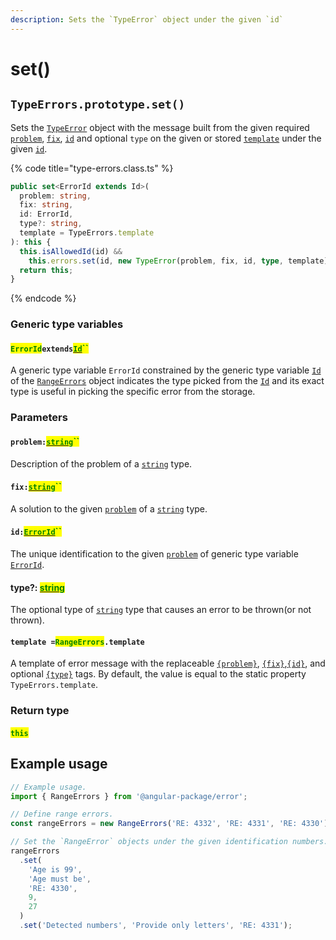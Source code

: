 ```yaml
---
description: Sets the `TypeError` object under the given `id`
---
```


# set()

## `TypeErrors.prototype.set()`

Sets the [`TypeError`](broken-reference) object with the message built from the given required [`problem`](set.md#problem-string), [`fix`](set.md#fix-string), [`id`](set.md#id-errorid) and optional `type` on the given or stored [`template`](set.md#template-errors.template) under the given [`id`](set.md#id-errorid).

{% code title="type-errors.class.ts" %}
```typescript
public set<ErrorId extends Id>(
  problem: string,
  fix: string,
  id: ErrorId,
  type?: string,
  template = TypeErrors.template
): this {
  this.isAllowedId(id) &&
    this.errors.set(id, new TypeError(problem, fix, id, type, template));
  return this;
}
```
{% endcode %}

### Generic type variables

#### <mark style="color:green;">`ErrorId`</mark>`extends`[<mark style="color:green;">`Id`</mark>](../../rangeerrors/generic-type-variables.md#wrap-opening)<mark style="color:green;">``</mark>

A generic type variable `ErrorId` constrained by the generic type variable [`Id`](../../rangeerrors/generic-type-variables.md#wrap-opening) of the [`RangeErrors`](broken-reference) object indicates the type picked from the [`Id`](../../rangeerrors/generic-type-variables.md#wrap-opening) and its exact type is useful in picking the specific error from the storage.

### Parameters

#### `problem:`[<mark style="color:green;">`string`</mark>](https://developer.mozilla.org/en-US/docs/Web/JavaScript/Reference/Global\_Objects/String)<mark style="color:green;">``</mark>

Description of the problem of a [`string`](https://developer.mozilla.org/en-US/docs/Web/JavaScript/Reference/Global\_Objects/String) type.

#### `fix:`[<mark style="color:green;">`string`</mark>](https://developer.mozilla.org/en-US/docs/Web/JavaScript/Reference/Global\_Objects/String)<mark style="color:green;">``</mark>

A solution to the given [`problem`](set.md#problem-string) of a [`string`](https://developer.mozilla.org/en-US/docs/Web/JavaScript/Reference/Global\_Objects/String) type.

#### `id:`[<mark style="color:green;">`ErrorId`</mark>](set.md#erroridextendsid)<mark style="color:green;">``</mark>

The unique identification to the given [`problem`](set.md#problem-string) of generic type variable [`ErrorId`](set.md#erroridextendsid).

#### type?: [<mark style="color:green;">string</mark>](https://developer.mozilla.org/en-US/docs/Web/JavaScript/Reference/Global\_Objects/String)<mark style="color:green;"></mark>

The optional type of [`string`](https://developer.mozilla.org/en-US/docs/Web/JavaScript/Reference/Global\_Objects/String) type that causes an error to be thrown(or not thrown).

#### `template =`<mark style="color:green;">`RangeErrors`</mark>`.template`

A template of error message with the replaceable [`{problem}`](../../commonerror/properties/static-template.md#problem), [`{fix}`](../../commonerror/properties/static-template.md#fix),[`{id}`](../../commonerror/properties/static-template.md#id), and optional [`{type}`](../../commonerror/properties/static-template.md#type) tags. By default, the value is equal to the static property `TypeErrors.template`.

### Return type

#### <mark style="color:green;">`this`</mark>

## Example usage

```typescript
// Example usage.
import { RangeErrors } from '@angular-package/error';

// Define range errors.
const rangeErrors = new RangeErrors('RE: 4332', 'RE: 4331', 'RE: 4330');

// Set the `RangeError` objects under the given identification numbers.
rangeErrors
  .set(
    'Age is 99',
    'Age must be',
    'RE: 4330',
    9,
    27
  )
  .set('Detected numbers', 'Provide only letters', 'RE: 4331');
```
